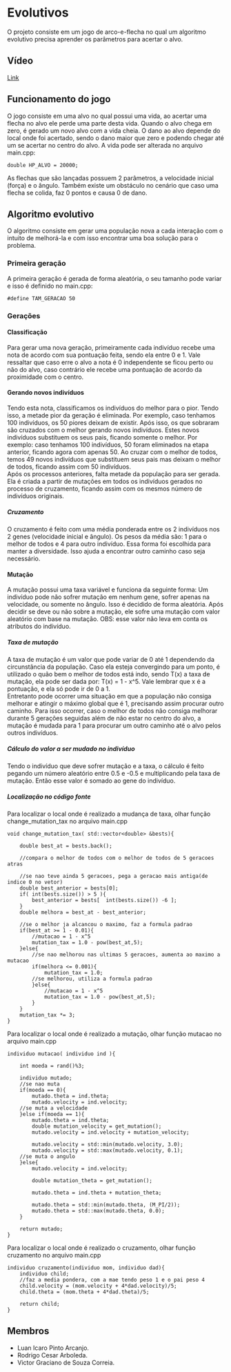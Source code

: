 # Evolutivos
O projeto consiste em um jogo de arco-e-flecha no qual um algoritmo evolutivo precisa aprender os parâmetros para acertar o alvo.
## Vídeo
[Link](https://youtu.be/mw0i_W02k7A)
## Funcionamento do jogo
O jogo consiste em uma alvo no qual possui uma vida, ao acertar uma flecha no alvo ele perde uma parte desta vida. Quando o alvo chega em zero, é gerado um novo alvo com a vida cheia. O dano ao alvo depende do local onde foi acertado, sendo o dano maior que zero e podendo chegar até um se acertar no centro do alvo. A vida pode ser alterada no arquivo main.cpp:
```
double HP_ALVO = 20000;
```
As flechas que são lançadas possuem 2 parâmetros, a velocidade inicial (força) e o ângulo. Também existe um obstáculo no cenário que caso uma flecha se colida, faz 0 pontos e causa 0 de dano.
## Algoritmo evolutivo
O algoritmo consiste em gerar uma população nova a cada interação com o intuito de melhorá-la e com isso encontrar uma boa solução para o problema.
### Primeira geração
A primeira geração é gerada de forma aleatória, o seu tamanho pode variar e isso é definido no main.cpp:
```
#define TAM_GERACAO 50
```
### Gerações
#### Classificação
Para gerar uma nova geração, primeiramente cada indivíduo recebe uma nota de acordo com sua pontuação feita, sendo ela entre 0 e 1. Vale ressaltar que caso erre o alvo a nota é 0 independente se ficou perto ou não do alvo, caso contrário ele recebe uma pontuação de acordo da proximidade com o centro.
#### Gerando novos indivíduos
Tendo esta nota, classificamos os indivíduos do melhor para o pior. Tendo isso, a metade pior da geração é eliminada. Por exemplo, caso tenhamos 100 indivíduos, os 50 piores deixam de existir. Após isso, os que sobraram são cruzados com o melhor gerando novos indivíduos. Estes novos indivíduos substituem os seus pais, ficando somente o melhor. Por exemplo: caso tenhamos 100 indivíduos, 50 foram eliminados na etapa anterior, ficando agora com apenas 50. Ao cruzar com o melhor de todos, temos 49 novos indivíduos que substituem seus pais mas deixam o melhor de todos, ficando assim com 50 indivíduos.   
Após os processos anteriores, falta metade da população para ser gerada. Ela é criada a partir de mutações em todos os indivíduos gerados no processo de cruzamento, ficando assim com os mesmos número de indivíduos originais.
##### Cruzamento
O cruzamento é feito com uma média ponderada entre os 2 indivíduos nos 2 genes (velocidade inicial e ângulo). Os pesos da média são: 1 para o melhor de todos e 4 para outro indivíduo. Essa forma foi escolhida para manter a diversidade. Isso ajuda a encontrar outro caminho caso seja necessário.
#### Mutação
A mutação possui uma taxa variável e funciona da seguinte forma: Um indivíduo pode não sofrer mutação em nenhum gene, sofrer apenas na velocidade, ou somente no ângulo. Isso é decidido de forma aleatória. Após decidir se deve ou não sobre a mutação, ele sofre uma mutação com valor aleatório com base na mutação. OBS: esse valor não leva em conta os atributos do indivíduo.
##### Taxa de mutação
A taxa de mutação é um valor que pode variar de 0 até 1 dependendo da circunstância da população. Caso ela esteja convergindo para um ponto, é utilizado o quão bem o melhor de todos está indo, sendo T(x) a taxa de mutação, ela pode ser dada por: T(x) = 1 - x^5. Vale lembrar que x é a pontuação, e ela só pode ir de 0 a 1.   
Entretanto pode ocorrer uma situação em que a população não consiga melhorar e atingir o máximo global que é 1, precisando assim procurar outro caminho. Para isso ocorrer, caso o melhor de todos não consiga melhorar durante 5 gerações seguidas além de não estar no centro do alvo, a mutação é mudada para 1 para procurar um outro caminho até o alvo pelos outros indivíduos.
##### Cálculo do valor a ser mudado no indivíduo
Tendo o indivíduo que deve sofrer mutação e a taxa, o cálculo é feito pegando um número aleatório entre 0.5 e -0.5 e multiplicando pela taxa de mutação. Então esse valor é somado ao gene do indivíduo.
##### Localização no código fonte
Para localizar o local onde é realizado a mudança de taxa, olhar função change_mutation_tax no arquivo main.cpp
```
void change_mutation_tax( std::vector<double> &bests){
 
    double best_at = bests.back();
 
    //compara o melhor de todos com o melhor de todos de 5 geracoes atras
    
    //se nao teve ainda 5 geracoes, pega a geracao mais antiga(de indice 0 no vetor)
    double best_anterior = bests[0];
    if( int(bests.size()) > 5 ){
        best_anterior = bests[  int(bests.size()) -6 ];
    }
    double melhora = best_at - best_anterior;
 
    //se o melhor ja alcancou o maximo, faz a formula padrao
    if(best_at >= 1 - 0.01){
        //mutacao = 1 - x^5
        mutation_tax = 1.0 - pow(best_at,5);
    }else{
        //se nao melhorou nas ultimas 5 geracoes, aumenta ao maximo a mutacao
        if(melhora <= 0.001){
            mutation_tax = 1.0;
        //se melhorou, utiliza a formula padrao
        }else{
            //mutacao = 1 - x^5
            mutation_tax = 1.0 - pow(best_at,5);
        }
    }
    mutation_tax *= 3;
}

```
Para localizar o local onde é realizado a mutação, olhar função mutacao
no arquivo main.cpp
```
individuo mutacao( individuo ind ){
 
    int moeda = rand()%3;
 
    individuo mutado;
    //se nao muta
    if(moeda == 0){
        mutado.theta = ind.theta;
        mutado.velocity = ind.velocity;
    //se muta a velocidade
    }else if(moeda == 1){
        mutado.theta = ind.theta;
        double mutation_velocity = get_mutation();
        mutado.velocity = ind.velocity + mutation_velocity;
 
        mutado.velocity = std::min(mutado.velocity, 3.0);
        mutado.velocity = std::max(mutado.velocity, 0.1);
    //se muta o angulo
    }else{
        mutado.velocity = ind.velocity;
 
        double mutation_theta = get_mutation();
 
        mutado.theta = ind.theta + mutation_theta;
 
        mutado.theta = std::min(mutado.theta, (M_PI/2));
        mutado.theta = std::max(mutado.theta, 0.0);
    }
 
    return mutado; 
}

```
Para localizar o local onde é realizado o cruzamento, olhar função cruzamento
no arquivo main.cpp
```
individuo cruzamento(individuo mom, individuo dad){
    individuo child;
    //faz a media pondera, com a mae tendo peso 1 e o pai peso 4
    child.velocity = (mom.velocity + 4*dad.velocity)/5;
    child.theta = (mom.theta + 4*dad.theta)/5;
 
    return child;
}
```
## Membros
- Luan Icaro Pinto Arcanjo.
- Rodrigo Cesar Arboleda.
- Victor Graciano de Souza Correia.
